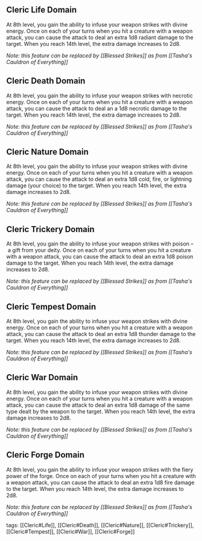 ## Cleric Life Domain

At 8th level, you gain the ability to infuse your weapon strikes with divine energy. Once on each of your turns when you hit a creature with a weapon attack, you can cause the attack to deal an extra 1d8 radiant damage to the target. When you reach 14th level, the extra damage increases to 2d8.

*Note: this feature can be replaced by [[Blessed Strikes]] as from [[Tasha's Cauldron of Everything]]*

## Cleric Death Domain

At 8th level, you gain the ability to infuse your weapon strikes with necrotic energy. Once on each of your turns when you hit a creature with a weapon attack, you can cause the attack to deal an a 1d8 necrotic damage to the target. When you reach 14th level, the extra damage increases to 2d8.

*Note: this feature can be replaced by [[Blessed Strikes]] as from [[Tasha's Cauldron of Everything]]*

## Cleric Nature Domain

At 8th level, you gain the ability to infuse your weapon strikes with divine energy. Once on each of your turns when you hit a creature with a weapon attack, you can cause the attack to deal an extra 1d8 cold, fire, or lightning damage (your choice) to the target. When you reach 14th level, the extra damage increases to 2d8.

*Note: this feature can be replaced by [[Blessed Strikes]] as from [[Tasha's Cauldron of Everything]]*

## Cleric Trickery Domain

At 8th level, you gain the ability to infuse your weapon strikes with poison – a gift from your deity. Once on each of your turns when you hit a creature with a weapon attack, you can cause the attack to deal an extra 1d8 poison damage to the target. When you reach 14th level, the extra damage increases to 2d8.

*Note: this feature can be replaced by [[Blessed Strikes]] as from [[Tasha's Cauldron of Everything]]*

## Cleric Tempest Domain

At 8th level, you gain the ability to infuse your weapon strikes with divine energy. Once on each of your turns when you hit a creature with a weapon attack, you can cause the attack to deal an extra 1d8 thunder damage to the target. When you reach 14th level, the extra damage increases to 2d8.

*Note: this feature can be replaced by [[Blessed Strikes]] as from [[Tasha's Cauldron of Everything]]*

## Cleric War Domain

At 8th level, you gain the ability to infuse your weapon strikes with divine energy. Once on each of your turns when you hit a creature with a weapon attack, you can cause the attack to deal an extra 1d8 damage of the same type dealt by the weapon to the target. When you reach 14th level, the extra damage increases to 2d8.

*Note: this feature can be replaced by [[Blessed Strikes]] as from [[Tasha's Cauldron of Everything]]*

## Cleric Forge Domain

At 8th level, you gain the ability to infuse your weapon strikes with the fiery power of the forge. Once on each of your turns when you hit a creature with a weapon attack, you can cause the attack to deal an extra 1d8 fire damage to the target. When you reach 14th level, the extra damage increases to 2d8.

*Note: this feature can be replaced by [[Blessed Strikes]] as from [[Tasha's Cauldron of Everything]]*

tags: [[Cleric#Life]], [[Cleric#Death]], [[Cleric#Nature]], [[Cleric#Trickery]], [[Cleric#Tempest]], [[Cleric#War]], [[Cleric#Forge]]